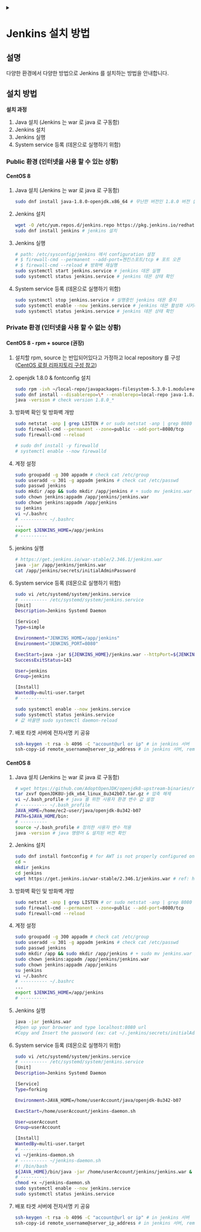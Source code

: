 <link rel="stylesheet" type="text/css" href="/css/header.css">
<link rel="stylesheet" type="text/css" href="/css/bootstrap/5.3.0-alpha1/bootstrap.css">
<div class="sticky-top bg-white pt-1 pb-2" id="header-div-max"></div>
<details id="display-none"><summary></summary>
  <script src="/js/header.js" defer="defer"></script>
  <script src="/js/table/numbering.js" defer="defer"></script>
  <script src="/js/bootstrap/5.3.0-alpha1/bootstrap.bundle.js" defer="defer"></script>
</details>

# Jenkins 설치 방법

## 설명

다양한 환경에서 다양한 방법으로 Jenkins 를 설치하는 방법을 안내합니다.

## 설치 방법

**설치 과정**

1. Java 설치 (Jenkins 는 war 로 java 로 구동함)
2. Jenkins 설치
3. Jenkins 실행
4. System service 등록 (데몬으로 실행하기 위함)

### Public 환경 (인터넷을 사용 할 수 있는 상황)

#### CentOS 8

1. Java 설치 (Jenkins 는 war 로 java 로 구동함)

    ```bash
    sudo dnf install java-1.8.0-openjdk.x86_64 # 무난한 버전인 1.8.0 버전 설치
    ```

2. Jenkins 설치

    ```bash
    wget -O /etc/yum.repos.d/jenkins.repo https://pkg.jenkins.io/redhat-stable/jenkins.repo # https://pkg.jenkins.io/redhat-stable/jenkins.repo 경로의 파일을 다운로드 받아 /etc/yum.repos.d/jenkins.repo 경로에 파일을 다운로드 받음
    sudo dnf install jenkins # jenkins 설치
    ```

3. Jenkins 실행

    ```bash
    # path: /etc/sysconfig/jenkins 에서 configuration 설정
    # $ firewall-cmd --permanent --add-port=젠킨스포트/tcp # 포트 오픈
    # $ firewall-cmd --reload # 방화벽 재실행
    sudo systemctl start jenkins.service # jenkins 데몬 실행
    sudo systemctl status jenkins.service # jenkins 데몬 상태 확인
    ```

4. System service 등록 (데몬으로 실행하기 위함)

    ```bash
    sudo systemctl stop jenkins.service # 실행중인 jenkins 데몬 중지
    sudo systemctl enable --now jenkins.service # jenkins 데몬 활성화 시키며 실행
    sudo systemctl status jenkins.service # jenkins 데몬 상태 확인
    ```

### Private 환경 (인터넷을 사용 할 수 없는 상황)

#### CentOS 8 - rpm + source (권장)

1. 설치할 rpm, source 는 반입되어있다고 가정하고 local repository 를 구성 ([CentOS 로컬 리파지토리 구성 참고](/operating_systems/centos/configurations/local_repository/ "https://max-jayee.github.io/operating_systems/centos/configurations/local_repository"))

2. openjdk 1.8.0 & fontconfig 설치

    ```bash
    sudo rpm -ivh ~/local-repo/javapackages-filesystem-5.3.0-1.module+el8+2447+6f56d9a6.noarch.rpm # javapackages-filesystem 은 수동 설치 - No available modula metadata for modular package 에러 발생하기 때문
    sudo dnf install --disablerepo=\* --enablerepo=local-repo java-1.8.0-openjdk-devel.x86_64
    java -version # check version 1.8.0_*
    ```

3. 방화벽 확인 및 방화벽 개방

    ```bash
    sudo netstat -anp | grep LISTEN # or sudo netstat -anp | grep 8080
    sudo firewall-cmd --permanent --zone=public --add-port=8080/tcp
    sudo firewall-cmd --reload

    # sudo dnf install -y firewalld
    # systemctl enable --now firewalld
    ```

4. 계정 설정

    ```bash
    sudo groupadd -g 300 appadm # check cat /etc/group
    sudo useradd -u 301 -g appadm jenkins # check cat /etc/passwd
    sudo passwd jenkins
    sudo mkdir /app && sudo mkdir /app/jenkins # + sudo mv jenkins.war /app/jenkins/
    sudo chown jenkins:appadm /app/jenkins/jenkins.war
    sudo chown jenkins:appadm /app/jenkins
    su jenkins
    vi ~/.bashrc
    # ---------- ~/.bashrc
    ...
    export $JENKINS_HOME=/app/jenkins
    # ----------
    ```

5. jenkins 실행

    ```bash
    # https://get.jenkins.io/war-stable/2.346.1/jenkins.war
    java -jar /app/jenkins/jenkins.war
    cat /app/jenkins/secrets/initialAdminPassword
    ```

6. System service 등록 (데몬으로 실행하기 위함)

    ```bash
    sudo vi /etc/systemd/system/jenkins.service
    # ---------- /etc/systemd/system/jenkins.service
    [Unit]
    Description=Jenkins Systemd Daemon

    [Service]
    Type=simple

    Environment="JENKINS_HOME=/app/jenkins"
    Environment="JENKINS_PORT=8080"

    ExecStart=java -jar ${JENKINS_HOME}/jenkins.war --httpPort=${JENKINS_PORT}
    SuccessExitStatus=143 

    User=jenkins
    Group=jenkins

    [Install]
    WantedBy=multi-user.target
    # ----------

    sudo systemctl enable --now jenkins.service
    sudo systemctl status jenkins.service
    # 값 바꿀땐 sudo systemctl daemon-reload
    ```

7. 배포 타겟 서버에 전자서명 키 공유

    ```bash
    ssh-keygen -t rsa -b 4096 -C "account@url or ip" # in jenkins 서버
    ssh-copy-id remote_username@server_ip_address # in jenkins 서버, remote = 타겟 서버
    ```

#### CentOS 8

1. Java 설치 (Jenkins 는 war 로 java 로 구동함)

    ```bash
    # wget https://github.com/AdoptOpenJDK/openjdk8-upstream-binaries/releases/download/jdk8u342-b07/OpenJDK8U-jdk_x64_linux_8u342b07.tar.gz # 외부에서 받아서 폐쇄망으로 반입과 동일한 과정을 수행
    tar zxvf OpenJDK8U-jdk_x64_linux_8u342b07.tar.gz # 압축 해제
    vi ~/.bash_profile # java 를 위한 사용자 환경 변수 값 설정
    # ---------- ~/.bash_profile
    JAVA_HOME=/home/ec2-user/java/openjdk-8u342-b07
    PATH=$JAVA_HOME/bin:
    # ----------
    source ~/.bash_profile # 정의한 사용자 변수 적용
    java -version # java 명령어 & 설치된 버전 확인
    ```

2. Jenkins 설치

    ```bash
    sudo dnf install fontconfig # for AWT is not properly configured on this server. error (https://wiki.jenkins.io/display/JENKINS/Jenkins+got+java.awt.headless+problem)
    cd ~
    mkdir jenkins
    cd jenkins
    wget https://get.jenkins.io/war-stable/2.346.1/jenkins.war # ref: https://get.jenkins.io/war-stable/
    ```

3. 방화벽 확인 및 방화벽 개방

    ```bash
    sudo netstat -anp | grep LISTEN # or sudo netstat -anp | grep 8080
    sudo firewall-cmd --permanent --zone=public --add-port=8080/tcp
    sudo firewall-cmd --reload
    ```

4. 계정 설정

    ```bash
    sudo groupadd -g 300 appadm # check cat /etc/group
    sudo useradd -u 301 -g appadm jenkins # check cat /etc/passwd
    sudo passwd jenkins
    sudo mkdir /app && sudo mkdir /app/jenkins # + sudo mv jenkins.war /app/jenkins/
    sudo chown jenkins:appadm /app/jenkins/jenkins.war
    sudo chown jenkins:appadm /app/jenkins
    su jenkins
    vi ~/.bashrc
    # ---------- ~/.bashrc
    ...
    export $JENKINS_HOME=/app/jenkins
    # ----------
    ```

5. Jenkins 실행

    ```bash
    java -jar jenkins.war
    #Open up your browser and type localhost:8080 url
    #Copy and Insert the password (ex: cat ~/.jenkins/secrets/initialAdminPassword)
    ```

6. System service 등록 (데몬으로 실행하기 위함)

    ```bash
    sudo vi /etc/systemd/system/jenkins.service
    # ---------- /etc/systemd/system/jenkins.service
    [Unit]
    Description=Jenkins Systemd Daemon

    [Service]
    Type=forking

    Environment=JAVA_HOME=/home/userAccount/java/openjdk-8u342-b07

    ExecStart=/home/userAccount/jenkins-daemon.sh

    User=userAccount
    Group=userAccount

    [Install]
    WantedBy=multi-user.target
    # ----------
    vi ~/jenkins-daemon.sh
    # ---------- ~/jenkins-daemon.sh
    #! /bin/bash
    ${JAVA_HOME}/bin/java -jar /home/userAccount/jenkins/jenkins.war &
    # ----------
    chmod +x ~/jenkins-daemon.sh
    sudo systemctl enable --now jenkins.service
    sudo systemctl status jenkins.service
    ```

7. 배포 타겟 서버에 전자서명 키 공유

    ```bash
    ssh-keygen -t rsa -b 4096 -C "account@url or ip" # in jenkins 서버
    ssh-copy-id remote_username@server_ip_address # in jenkins 서버, remote = 타겟 서버
    ```
